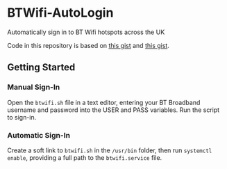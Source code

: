 # BTWifi-AutoLogin
Automatically sign in to BT Wifi hotspots across the UK

Code in this repository is based on [this gist](https://gist.github.com/sscarduzio/05ed0b41d6234530d724) and [this gist](https://gist.github.com/vaijab/3b3001cf70a7e8abe3f5).

## Getting Started
### Manual Sign-In
Open the `btwifi.sh` file in a text editor, entering your BT Broadband username and password into the USER and PASS variables. Run the script to sign-in.

### Automatic Sign-In
Create a soft link to `btwifi.sh` in the `/usr/bin` folder, then run `systemctl enable`, providing a full path to the `btwifi.service` file.
